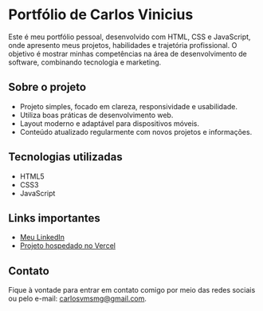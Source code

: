 # Portfólio de Carlos Vinicius

Este é meu portfólio pessoal, desenvolvido com HTML, CSS e JavaScript, onde apresento meus projetos, habilidades e trajetória profissional. O objetivo é mostrar minhas competências na área de desenvolvimento de software, combinando tecnologia e marketing.

## Sobre o projeto

- Projeto simples, focado em clareza, responsividade e usabilidade.
- Utiliza boas práticas de desenvolvimento web.
- Layout moderno e adaptável para dispositivos móveis.
- Conteúdo atualizado regularmente com novos projetos e informações.

## Tecnologias utilizadas

- HTML5
- CSS3
- JavaScript

## Links importantes

- [Meu LinkedIn](https://www.linkedin.com/in/carlosviniciusmaia/)
- [Projeto hospedado no Vercel](https://portfolio-nine-tan-42.vercel.app/)

## Contato

Fique à vontade para entrar em contato comigo por meio das redes sociais ou pelo e-mail: carlosvmsmg@gmail.com.